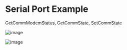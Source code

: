 # Serial Port Example

GetCommModemStatus, GetCommState, SetCommState

![image](https://github.com/user-attachments/assets/89a73e96-9d8f-4cec-ad48-f6e11627d4cb)

![image](https://github.com/user-attachments/assets/5b360f7c-14f3-412a-b366-31e0b501bbf1)
